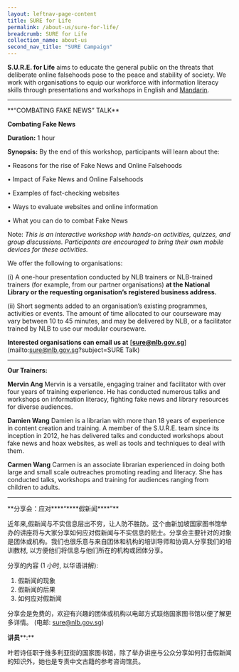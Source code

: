 ```yaml
---
layout: leftnav-page-content
title: SURE for Life
permalink: /about-us/sure-for-life/
breadcrumb: SURE for Life
collection_name: about-us
second_nav_title: "SURE Campaign"
---
```


**S.U.R.E. for Life** aims to educate the general public on the threats that deliberate online falsehoods pose to the peace and stability of society. We work with organisations to equip our workforce with information literacy skills through presentations and workshops in English and [Mandarin](#SURE_Talk_Mandarin).

<hr>
**“COMBATING FAKE NEWS” TALK**

**Combating Fake News** 

**Duration:** 1 hour

**Synopsis:** By the end of this workshop, participants will learn about the:

•       Reasons for the rise of Fake News  and Online Falsehoods

•       Impact of Fake News and Online Falsehoods

•       Examples of fact-checking websites

•       Ways to evaluate websites and online information

•       What you can do to combat Fake News

Note:  *This is an interactive workshop with hands-on activities, quizzes, and group discussions. Participants are encouraged to bring their own mobile devices for these activities.*

We offer the following to organisations:

(i) A one-hour presentation conducted by NLB trainers or NLB-trained trainers (for example, from our partner organisations) **at the National Library or the requesting organisation’s registered business address.**

(ii) Short segments added to an organisation’s existing programmes, activities or events. The amount of time allocated to our courseware may vary between 10 to 45 minutes, and may be delivered by NLB, or a facilitator trained by NLB to use our modular courseware.

**Interested organisations can email us at** [**sure@nlb.gov.sg**](mailto:sure@nlb.gov.sg?subject=SURE Talk)



<hr>

**Our Trainers:**

**Mervin Ang**
 Mervin is a versatile, engaging trainer and facilitator with over four years of training experience. He has conducted numerous talks and workshops on information literacy, fighting fake news and library resources for diverse audiences.

**Damien Wang**
 Damien is a librarian with more than 18 years of experience in content creation and training. A member of the S.U.R.E. team since its inception in 2012, he has delivered talks and conducted workshops about fake news and hoax websites, as well as tools and techniques to deal with them.

**Carmen Wang** Carmen is an associate librarian experienced in doing both large and small scale outreaches promoting reading and literacy. She has conducted talks, workshops and training for audiences ranging from children to adults.



<hr>
<a name="SURE_Talk_Mandarin">**分享会：应对****“****假新闻****”**

近年来,假新闻与不实信息层出不穷，让人防不胜防。这个由新加坡国家图书馆举办的讲座将与大家分享如何应对假新闻与不实信息的贴士。分享会主要针对的对象是团体或机构。我们也很乐意与来自团体和机构的培训导师和协调人分享我们的培训教材, 以方便他们将信息与他们所在的机构或团体分享。

 

分享的内容 (1 小时, 以华语讲解):

1. 假新闻的现象
2. 假新闻的后果
3. 如何应对假新闻

 

分享会是免费的，欢迎有兴趣的团体或机构以电邮方式联络国家图书馆以便了解更多详情。 (电邮: [sure@nlb.gov.sg](mailto:sure@nlb.gov.sg))

 

**讲员****:**

叶若诗任职于维多利亚街的国家图书馆，除了举办讲座与公众分享如何打击假新闻的知识外，她也是专责中文古籍的参考咨询馆员。



